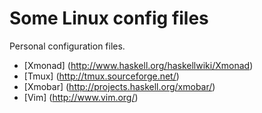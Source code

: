 Some Linux config files
=======================

Personal configuration files.

* [Xmonad] (http://www.haskell.org/haskellwiki/Xmonad)
* [Tmux] (http://tmux.sourceforge.net/)
* [Xmobar] (http://projects.haskell.org/xmobar/)
* [Vim] (http://www.vim.org/)

